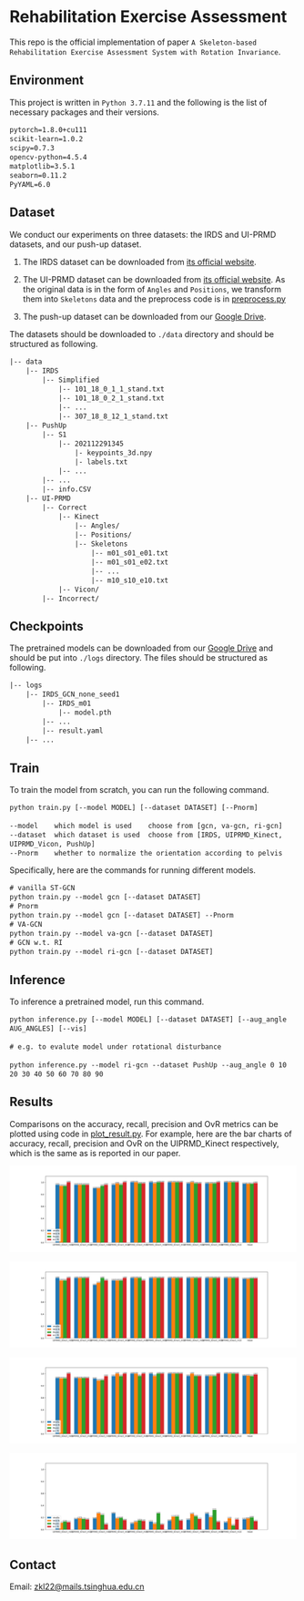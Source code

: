 # Rehabilitation Exercise Assessment

This repo is the official implementation of paper `A Skeleton-based Rehabilitation Exercise Assessment System with Rotation Invariance`. 

## Environment

This project is written in `Python 3.7.11` and the following is the list of necessary packages and their versions. 

```
pytorch=1.8.0+cu111
scikit-learn=1.0.2
scipy=0.7.3
opencv-python=4.5.4
matplotlib=3.5.1
seaborn=0.11.2
PyYAML=6.0
```

## Dataset

We conduct our experiments on three datasets: the IRDS and UI-PRMD datasets, and our push-up dataset.

1. The IRDS dataset can be downloaded from [its official website](https://zenodo.org/record/4610859#.Y2Z4kctBxJB). 

2. The UI-PRMD dataset can be downloaded from [its official website](https://webpages.uidaho.edu/ui-prmd/). As the original data is in the form of `Angles` and `Positions`, we transform them into `Skeletons` data and the preprocess code is in [preprocess.py](mvn/datasets/preprocess.py)

3. The push-up dataset can be downloaded from our [Google Drive](https://drive.google.com/drive/folders/1bWsc6TOzMfSkGd31OLtXDOvSn1ut5OEk?usp=sharing).

The datasets should be downloaded to `./data` directory and should be structured as following.

```
|-- data
    |-- IRDS
        |-- Simplified
            |-- 101_18_0_1_1_stand.txt
            |-- 101_18_0_2_1_stand.txt
            |-- ...
            |-- 307_18_8_12_1_stand.txt
    |-- PushUp
        |-- S1
            |-- 202112291345
                |- keypoints_3d.npy
                |- labels.txt
            |-- ...
        |-- ...
        |-- info.CSV
    |-- UI-PRMD
        |-- Correct
            |-- Kinect
                |-- Angles/
                |-- Positions/
                |-- Skeletons
                    |-- m01_s01_e01.txt
                    |-- m01_s01_e02.txt
                    |-- ...
                    |-- m10_s10_e10.txt
            |-- Vicon/
        |-- Incorrect/
```

## Checkpoints

The pretrained models can be downloaded from our [Google Drive](https://drive.google.com/drive/folders/118T2tfCaQSCBm948BQibh5amVJTCltXI?usp=sharing) and should be put into `./logs` directory. The files should be structured as following. 

```
|-- logs
    |-- IRDS_GCN_none_seed1
        |-- IRDS_m01
            |-- model.pth
        |-- ...
        |-- result.yaml
    |-- ...
```

## Train

To train the model from scratch, you can run the following command.

```
python train.py [--model MODEL] [--dataset DATASET] [--Pnorm]

--model    which model is used    choose from [gcn, va-gcn, ri-gcn]
--dataset  which dataset is used  choose from [IRDS, UIPRMD_Kinect, UIPRMD_Vicon, PushUp]
--Pnorm    whether to normalize the orientation according to pelvis
```

Specifically, here are the commands for running different models.

```
# vanilla ST-GCN
python train.py --model gcn [--dataset DATASET]
# Pnorm
python train.py --model gcn [--dataset DATASET] --Pnorm
# VA-GCN
python train.py --model va-gcn [--dataset DATASET]
# GCN w.t. RI
python train.py --model ri-gcn [--dataset DATASET]
```

## Inference

To inference a pretrained model, run this command.

```
python inference.py [--model MODEL] [--dataset DATASET] [--aug_angle AUG_ANGLES] [--vis]

# e.g. to evalute model under rotational disturbance

python inference.py --model ri-gcn --dataset PushUp --aug_angle 0 10 20 30 40 50 60 70 80 90
```

## Results

Comparisons on the accuracy, recall, precision and OvR metrics can be plotted using code in [plot_result.py](plot_result.py). For example, here are the bar charts of accuracy, recall, precision and OvR on the UIPRMD_Kinect respectively, which is the same as is reported in our paper. 

![avatar](figures/accuracy_UIPRMD_Kinect.png)

![avatar](figures/recall_UIPRMD_Kinect.png)

![avatar](figures/precision_UIPRMD_Kinect.png)

![avatar](figures/OvR_UIPRMD_Kinect.png)

## Contact

Email: zkl22@mails.tsinghua.edu.cn